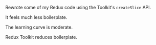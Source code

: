 Rewrote some of my Redux code using the Toolkit's `createSlice` API.

It feels much less boilerplate.

The learning curve is moderate.

Redux Toolkit reduces boilerplate.